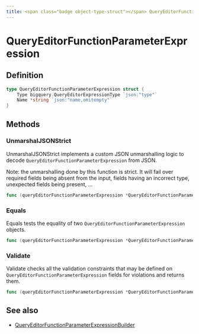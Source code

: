 ```yaml
---
title: <span class="badge object-type-struct"></span> QueryEditorFunctionParameterExpression
---
```

# <span class="badge object-type-struct"></span> QueryEditorFunctionParameterExpression

## Definition

```go
type QueryEditorFunctionParameterExpression struct {
    Type bigquery.QueryEditorExpressionType `json:"type"`
    Name *string `json:"name,omitempty"`
}
```
## Methods

### <span class="badge object-method"></span> UnmarshalJSONStrict

UnmarshalJSONStrict implements a custom JSON unmarshalling logic to decode `QueryEditorFunctionParameterExpression` from JSON.

Note: the unmarshalling done by this function is strict. It will fail over required fields being absent from the input, fields having an incorrect type, unexpected fields being present, …

```go
func (queryEditorFunctionParameterExpression *QueryEditorFunctionParameterExpression) UnmarshalJSONStrict(raw []byte) error
```

### <span class="badge object-method"></span> Equals

Equals tests the equality of two `QueryEditorFunctionParameterExpression` objects.

```go
func (queryEditorFunctionParameterExpression *QueryEditorFunctionParameterExpression) Equals(other QueryEditorFunctionParameterExpression) bool
```

### <span class="badge object-method"></span> Validate

Validate checks all the validation constraints that may be defined on `QueryEditorFunctionParameterExpression` fields for violations and returns them.

```go
func (queryEditorFunctionParameterExpression *QueryEditorFunctionParameterExpression) Validate() error
```

## See also

 * <span class="badge builder"></span> [QueryEditorFunctionParameterExpressionBuilder](./builder-QueryEditorFunctionParameterExpressionBuilder.md)
